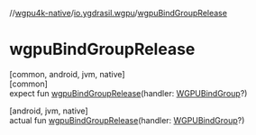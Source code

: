 //[wgpu4k-native](../../index.md)/[io.ygdrasil.wgpu](index.md)/[wgpuBindGroupRelease](wgpu-bind-group-release.md)

# wgpuBindGroupRelease

[common, android, jvm, native]\
[common]\
expect fun [wgpuBindGroupRelease](wgpu-bind-group-release.md)(handler: [WGPUBindGroup](-w-g-p-u-bind-group/index.md)?)

[android, jvm, native]\
actual fun [wgpuBindGroupRelease](wgpu-bind-group-release.md)(handler: [WGPUBindGroup](-w-g-p-u-bind-group/index.md)?)